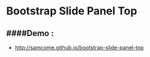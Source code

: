 # Bootstrap Slide Panel Top
####Demo :
---
* [http://samcome.github.io/bootstrap-slide-panel-top
 ](http://samcome.github.io/bootstrap-slide-panel-top
 )
